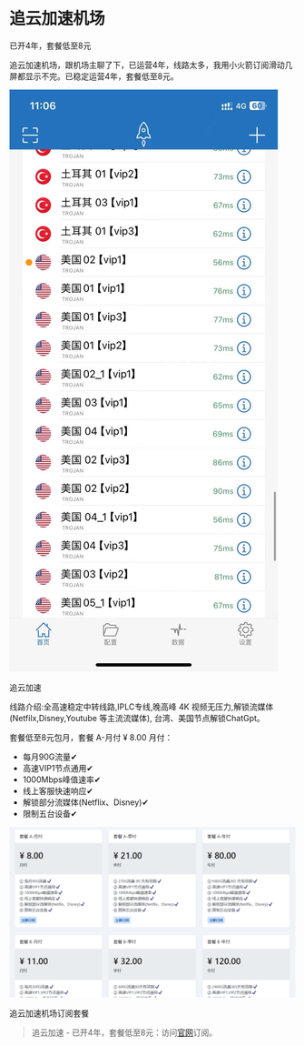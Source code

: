 # 追云加速机场

已开4年，套餐低至8元

追云加速机场，跟机场主聊了下，已运营4年，线路太多，我用小火箭订阅滑动几屏都显示不完。已稳定运营4年，套餐低至8元。

![追云加速](/1711940978.jpg)

追云加速

线路介绍:全高速稳定中转线路,IPLC专线,晚高峰 4K 视频无压力,解锁流媒体(Netfilx,Disney,Youtube 等主流流媒体), 台湾、美国节点解锁ChatGpt。

套餐低至8元包月，套餐 A-月付 ¥ 8.00 月付：

*   每月90G流量✔
*   高速VIP1节点通用✔
*   1000Mbps峰值速率✔
*   线上客服快速响应✔
*   解锁部分流媒体(Netflix、Disney)✔
*   限制五台设备✔

![追云加速机场订阅套餐](/1711941098.png)

追云加速机场订阅套餐

> 追云加速 - 已开4年，套餐低至8元：访问[官网](https://jump.p6p.net/104)订阅。
